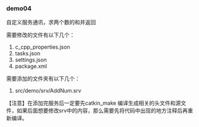 ### demo04
自定义服务通讯，求两个数的和并返回

需要修改的文件有以下几个：
1.  c_cpp_properties.json
2. tasks.json
3. settings.json
4. package.xml

需要添加的文件夹有以下几个：
1. src/demo/srv/AddNum.srv

【注意】在添加完服务后一定要先catkin_make 编译生成相关的头文件和源文件，如果后面想要修改srv中的内容，那么需要先将代码中出现的地方注释后再重新编译。